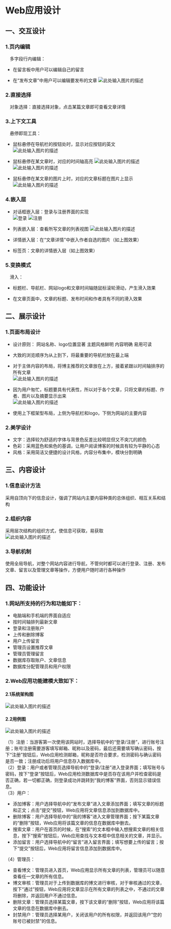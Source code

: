 ﻿# Web应用设计
## 一、交互设计
### 1.页内编辑
&ensp;&ensp;多字段行内编辑：

 - 在留言板中用户可以编辑自己的留言

 - 在“发布文章”中用户可以编辑要发布的文章
 ![此处输入图片的描述][1]

### 2.直接选择
&ensp;&ensp;对象选择：直接选择对象，点击某篇文章即可查看文章详情

### 3.上下文工具
&ensp;&ensp;悬停即现工具：

 - 鼠标悬停在导航栏的按钮处时，显示对应按钮的英文  
 ![此处输入图片的描述][2]

 - 鼠标悬停在某文章时，对应的时间轴高亮
![此处输入图片的描述][3]
![此处输入图片的描述][4]

 - 鼠标悬停在某文章的图片上时，对应的文章标题在图片上显示  
 ![此处输入图片的描述][5]

### 4.嵌入层

 - 对话框嵌入层：登录与注册界面的实现  
 ![登录][6]
 ![注册][7]

 - 列表嵌入层：查看所写文章的列表视图
 ![此处输入图片的描述][8]

 - 详情嵌入层：在“文章详情”中嵌入作者自选的图片（如上图效果）

 - 标签页：文章的详情嵌入层（如上图效果）

### 5.变换模式

&ensp;&ensp;滑入：

 - 标题栏、导航栏、网站logo和文章时间轴随鼠标滚轮滑动，产生滑入效果
 
 - 在文章页面中，文章的标题、发布时间和作者具有不同的滑入效果
 
## 二、展示设计
### 1.页面布局设计

 - 设计原则：
 网站名称、logo位置显著
 主题风格鲜明
 内容明确
 易用可读
 - 大致的浏览顺序为从上到下，将最重要的导航栏放在最上端
 - 对于主体内容的布局，将博主推荐的文章放在上方，接着紧跟以时间轴排序的所有文章  
 ![此处输入图片的描述][9]
 
 - 因为用户匆忙，标题要具有代表性，所以对于各个文章，只将文章的标题、作者、图片以及摘要显示出来  
 ![此处输入图片的描述][10]
 
 - 使用上下框架型布局，上侧为导航栏和logo，下侧为网站的主要内容

### 2.美学设计
 
 - 文字：选择较为舒适的字体与背景色反差比较明显但又不突兀的颜色
 - 色彩：采用蓝色和紫色的基调，让用户阅读博客的时候具有较为平静的心态
 - 风格：采用简洁又便捷的设计风格，内容分布集中，模块分割明确

## 三、内容设计
### 1.信息设计方法

采用自顶向下的信息设计，强调了网站内主要内容种类的总体组织、相互关系和结构
### 2.组织内容

采用层次结构的组织方式，使信息可获取，易获取  
![此处输入图片的描述][11]
### 3.导航机制

使用全局导航，对整个网站内容进行导航，不管何时都可以进行登录、注册、发布文章、留言以及管理文章等操作，方便用户随时进行各种操作

## 四、功能设计
### 1.网站所支持的行为和功能如下：

 - 电脑端和手机端的界面自适应
 - 按时间轴排列最新文章
 - 登录和注册账户
 - 上传和删除博客
 - 用户上传留言
 - 管理员设置推荐文章
 - 管理员管理留言
 - 数据库存取账户、文章信息
 - 数据库分配管理员和用户权限

### 2.Web应用功能建模大致如下：  
#### 2.1系统架构图  
![此处输入图片的描述][12]

#### 2.2用例图  
![此处输入图片的描述][13]

（1）注册：当游客第一次使用该网站时，选择导航中的“登录/注册”，进行账号注册；账号注册需要游客填写邮箱、昵称以及密码，最后还需要填写确认密码，按下“注册”按钮后，Web应用检测邮箱，昵称是否符合要求，检测密码与确认密码是否一致；注册成功后将用户信息存入数据库中。  
（2）登录：用户或者管理员选择导航中的“登录/注册”进入登录界面；填写账号与密码，按下“登录”按钮后，Web应用检测数据库中是否存在该用户并检查密码是否正确，若一切都正确，则登录成功并跳转到“我的博客”界面，否则显示错误信息。  
（3）用户：

 - 添加博客：用户选择导航中的“发布文章”进入文章添加界面；填写文章的标题和正文；点击“提交”按钮，Web应用将文章信息添加到数据库中。
 - 删除博客：用户选择导航中的“我的博客”进入文章管理界面；按下某篇文章的“删除”按钮，Web应用将该篇文章的信息在数据库中删去。
 - 搜索文章：用户在首页的时候，在“搜索”的文本框中输入想搜索文章的相关信息，按下“搜索”按钮后，Web应用查找与文本框中信息相关的文章，并显示。
 - 添加留言：用户选择导航中的“留言”进入留言界面；填写想要上传的留言；按下“提交”按钮后，Web应用将留言信息添加到数据库中。

（4）管理员：

 - 查看博文：管理员进入首页，Web应用显示所有文章的列表，管理员可以随意查看任一文章的所有信息。
 - 博文审核：管理员对于上传到数据库的博文进行审核，对于审核通过的文章，按下“通过”按钮，Web应用将文章显示在所有文章的列表之中，不通过的文章将删除，并返回用户不通过信息。
 - 删除文章：管理员选择某篇文章，按下该文章的“删除”按钮，Web应用将该篇文章的信息在数据库中删去。
 - 封禁用户：管理员选择某用户，关闭该用户的所有权限，并返回该用户“您的账号已被封禁”的信息。

  
  
 

 


  [1]: http://wx1.sinaimg.cn/mw690/006qSzibly1ft1kuvmjhwj30pt0c0n01.jpg
  [2]: http://wx1.sinaimg.cn/mw690/006qSzibly1ft1ltfze5lj30bp01ydfy.jpg
  [3]: http://wx3.sinaimg.cn/mw690/006qSzibly1ft1lx337shj30oj068tai.jpg
  [4]: http://wx1.sinaimg.cn/mw690/006qSzibly1ft1lx2irj1j30po069abv.jpg
  [5]: http://wx2.sinaimg.cn/mw690/006qSzibly1ft1m2gfzghj30840cpado.jpg
  [6]: http://wx4.sinaimg.cn/mw690/006qSzibly1ft1medz7zyj30ed06djsd.jpg
  [7]: http://wx2.sinaimg.cn/mw690/006qSzibly1ft1meenmc3j30ep08z75l.jpg
  [8]: http://wx2.sinaimg.cn/mw690/006qSzibly1ft1mscaez0j30q0093acr.jpg
  [9]: http://wx4.sinaimg.cn/mw690/006qSzibly1ft1qhxemjpj30qu0mlqgc.jpg
  [10]: http://wx3.sinaimg.cn/mw690/006qSzibly1ft1lx337shj30oj068tai.jpg
  [11]: http://wx3.sinaimg.cn/mw690/006qSzibly1ft1rt8yv4jj30rw09k0su.jpg
  [12]: http://wx3.sinaimg.cn/mw690/006qSzibly1ft1umnmdwoj31gf0grthp.jpg
  [13]: http://wx1.sinaimg.cn/mw690/006qSzibly1ft1uybobcoj30oc0kw410.jpg
